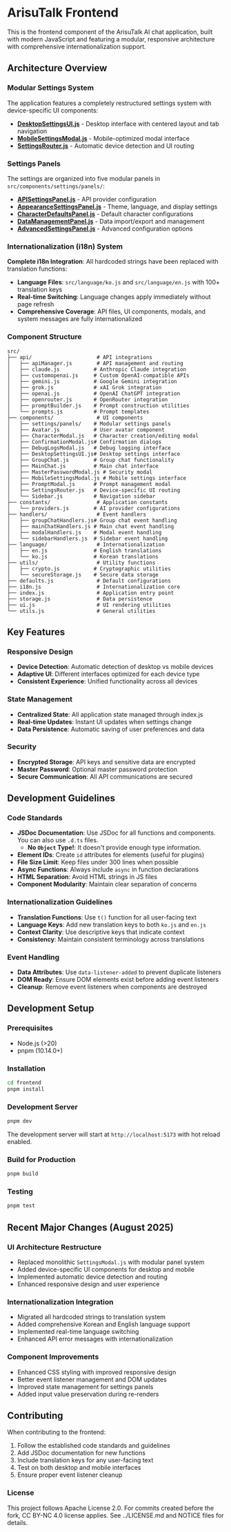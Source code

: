# ArisuTalk Frontend

This is the frontend component of the ArisuTalk AI chat application, built with modern JavaScript and featuring a modular, responsive architecture with comprehensive internationalization support.


## Architecture Overview


### Modular Settings System

The application features a completely restructured settings system with device-specific UI components:

- **[DesktopSettingsUI.js](./src/components/DesktopSettingsUI.js)** - Desktop interface with centered layout and tab navigation
- **[MobileSettingsModal.js](./src/components/MobileSettingsModal.js)** - Mobile-optimized modal interface
- **[SettingsRouter.js](./src/components/SettingsRouter.js)** - Automatic device detection and UI routing

### Settings Panels

The settings are organized into five modular panels in `src/components/settings/panels/`:

- **[APISettingsPanel.js](./src/components/settings/panels/APISettingsPanel.js)** - API provider configuration
- **[AppearanceSettingsPanel.js](./src/components/settings/panels/AppearanceSettingsPanel.js)** - Theme, language, and display settings
- **[CharacterDefaultsPanel.js](./src/components/settings/panels/CharacterDefaultsPanel.js)** - Default character configurations
- **[DataManagementPanel.js](./src/components/settings/panels/DataManagementPanel.js)** - Data import/export and management
- **[AdvancedSettingsPanel.js](./src/components/settings/panels/AdvancedSettingsPanel.js)** - Advanced configuration options

### Internationalization (i18n) System

**Complete i18n Integration**: All hardcoded strings have been replaced with translation functions:

- **Language Files**: `src/language/ko.js` and `src/language/en.js` with 100+ translation keys
- **Real-time Switching**: Language changes apply immediately without page refresh
- **Comprehensive Coverage**: API files, UI components, modals, and system messages are fully internationalized

### Component Structure

```
src/
├── api/                     # API integrations
│   ├── apiManager.js        # API management and routing
│   ├── claude.js           # Anthropic Claude integration
│   ├── customopenai.js     # Custom OpenAI-compatible APIs
│   ├── gemini.js           # Google Gemini integration
│   ├── grok.js             # xAI Grok integration
│   ├── openai.js           # OpenAI ChatGPT integration
│   ├── openrouter.js       # OpenRouter integration
│   ├── promptBuilder.js    # Prompt construction utilities
│   └── prompts.js          # Prompt templates
├── components/              # UI components
│   ├── settings/panels/    # Modular settings panels
│   ├── Avatar.js           # User avatar component
│   ├── CharacterModal.js   # Character creation/editing modal
│   ├── ConfirmationModal.js# Confirmation dialogs
│   ├── DebugLogsModal.js   # Debug logging interface
│   ├── DesktopSettingsUI.js# Desktop settings interface
│   ├── GroupChat.js        # Group chat functionality
│   ├── MainChat.js         # Main chat interface
│   ├── MasterPasswordModal.js # Security modal
│   ├── MobileSettingsModal.js # Mobile settings interface
│   ├── PromptModal.js      # Prompt management modal
│   ├── SettingsRouter.js   # Device-specific UI routing
│   └── Sidebar.js          # Navigation sidebar
├── constants/               # Application constants
│   └── providers.js        # AI provider configurations
├── handlers/                # Event handlers
│   ├── groupChatHandlers.js# Group chat event handling
│   ├── mainChatHandlers.js # Main chat event handling
│   ├── modalHandlers.js    # Modal event handling
│   └── sidebarHandlers.js  # Sidebar event handling
├── language/                # Internationalization
│   ├── en.js               # English translations
│   └── ko.js               # Korean translations
├── utils/                   # Utility functions
│   ├── crypto.js           # Cryptographic utilities
│   └── secureStorage.js    # Secure data storage
├── defaults.js              # Default configurations
├── i18n.js                  # Internationalization core
├── index.js                 # Application entry point
├── storage.js               # Data persistence
├── ui.js                    # UI rendering utilities
└── utils.js                 # General utilities
```

## Key Features

### Responsive Design

- **Device Detection**: Automatic detection of desktop vs mobile devices
- **Adaptive UI**: Different interfaces optimized for each device type
- **Consistent Experience**: Unified functionality across all devices

### State Management

- **Centralized State**: All application state managed through index.js
- **Real-time Updates**: Instant UI updates when settings change
- **Data Persistence**: Automatic saving of user preferences and data

### Security

- **Encrypted Storage**: API keys and sensitive data are encrypted
- **Master Password**: Optional master password protection
- **Secure Communication**: All API communications are secured

## Development Guidelines

### Code Standards

- **JSDoc Documentation**: Use JSDoc for all functions and components. You can also use `.d.ts` files.
  - **No `Object` Type!**: It doesn't provide enough type information.
- **Element IDs**: Create `id` attributes for elements (useful for plugins)
- **File Size Limit**: Keep files under 300 lines when possible
- **Async Functions**: Always include `async` in function declarations
- **HTML Separation**: Avoid HTML strings in JS files
- **Component Modularity**: Maintain clear separation of concerns

### Internationalization Guidelines

- **Translation Functions**: Use `t()` function for all user-facing text
- **Language Keys**: Add new translation keys to both `ko.js` and `en.js`
- **Context Clarity**: Use descriptive keys that indicate context
- **Consistency**: Maintain consistent terminology across translations

### Event Handling

- **Data Attributes**: Use `data-listener-added` to prevent duplicate listeners
- **DOM Ready**: Ensure DOM elements exist before adding event listeners
- **Cleanup**: Remove event listeners when components are destroyed

## Development Setup

### Prerequisites

- Node.js (>20)
- pnpm (10.14.0+)

### Installation

```bash
cd frontend
pnpm install
```

### Development Server

```bash
pnpm dev
```

The development server will start at `http://localhost:5173` with hot reload enabled.

### Build for Production

```bash
pnpm build
```

### Testing

```bash
pnpm test
```

## Recent Major Changes (August 2025)

### UI Architecture Restructure

- Replaced monolithic `SettingsModal.js` with modular panel system
- Added device-specific UI components for desktop and mobile
- Implemented automatic device detection and routing
- Enhanced responsive design and user experience

### Internationalization Integration

- Migrated all hardcoded strings to translation system
- Added comprehensive Korean and English language support
- Implemented real-time language switching
- Enhanced API error messages with internationalization

### Component Improvements

- Enhanced CSS styling with improved responsive design
- Better event listener management and DOM updates
- Improved state management for settings panels
- Added input value preservation during re-renders

## Contributing

When contributing to the frontend:

1. Follow the established code standards and guidelines
2. Add JSDoc documentation for new functions
3. Include translation keys for any user-facing text
4. Test on both desktop and mobile interfaces
5. Ensure proper event listener cleanup

### License

This project follows Apache License 2.0. For commits created before the fork, CC BY-NC 4.0 license applies. See ../LICENSE.md and NOTICE files for details.
